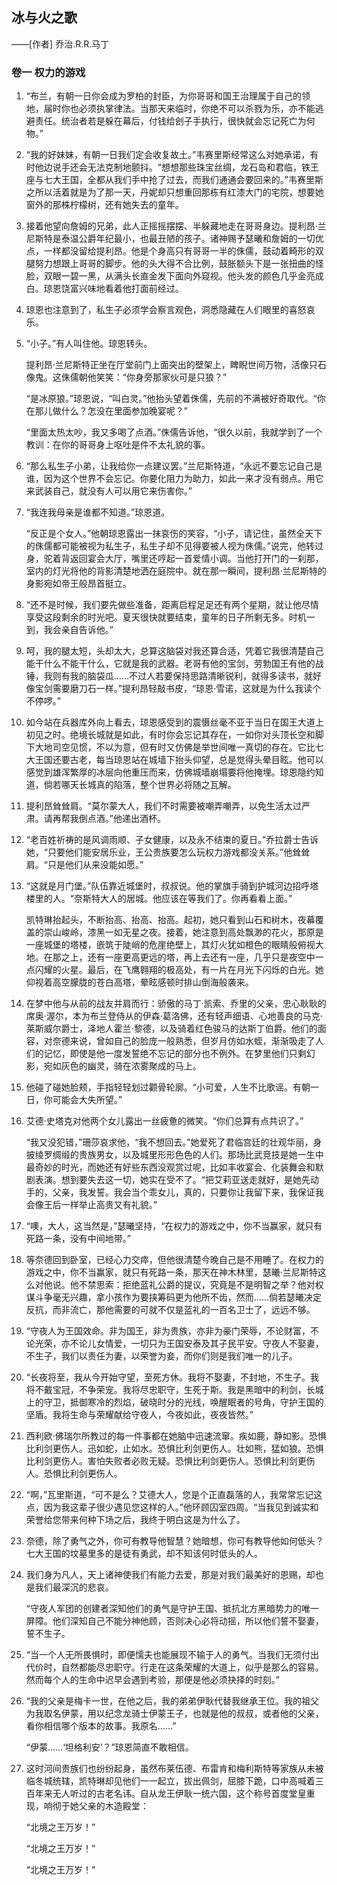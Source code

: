 ## 冰与火之歌

——[作者] 乔治.R.R.马丁

### 卷一 权力的游戏

1. “布兰，有朝一日你会成为罗柏的封臣，为你哥哥和国王治理属于自己的领地，届时你也必须执掌律法。当那天来临时，你绝不可以杀戮为乐，亦不能逃避责任。统治者若是躲在幕后，付钱给刽子手执行，很快就会忘记死亡为何物。”

2. “我的好妹妹，有朝一日我们定会收复故土。”韦赛里斯经常这么对她承诺，有时他边说手还会无法克制地颤抖。“想想那些珠宝丝绸，龙石岛和君临，铁王座与七大王国，全都从我们手中抢了过去，而我们通通会要回来的。”韦赛里斯之所以活着就是为了那一天，丹妮却只想重回那栋有红漆大门的宅院，想要她窗外的那株柠檬树，还有她失去的童年。

3. 接着他望向詹姆的兄弟，此人正摇摇摆摆、半躲藏地走在哥哥身边。提利昂·兰尼斯特是泰温公爵年纪最小，也最丑陋的孩子。诸神赐予瑟曦和詹姆的一切优点，一样都没留给提利昂。他是个身高只有哥哥一半的侏儒，鼓动着畸形的双腿努力想跟上哥哥的脚步。他的头大得不合比例，鼓胀额头下是一张扭曲的怪脸，双眼一碧一黑，从满头长直金发下面向外窥视。他头发的颜色几乎金亮成白。琼恩饶富兴味地看着他打面前经过。

4.  琼恩也注意到了，私生子必须学会察言观色，洞悉隐藏在人们眼里的喜怒哀乐。

5. “小子。”有人叫住他。琼恩转头。

   提利昂·兰尼斯特正坐在厅堂前门上面突出的壁架上，睥睨世间万物，活像只石像鬼。这侏儒朝他笑笑：“你身旁那家伙可是只狼？”

   “是冰原狼。”琼恩说，“叫白灵。”他抬头望着侏儒，先前的不满被好奇取代。“你在那儿做什么？怎没在里面参加晚宴呢？”

   “里面太热太吵，我又多喝了点酒。”侏儒告诉他，“很久以前，我就学到了一个教训：在你的哥哥身上呕吐是件不太礼貌的事。

6.  “那么私生子小弟，让我给你一点建议罢。”兰尼斯特道，“永远不要忘记自己是谁，因为这个世界不会忘记。你要化阻力为助力，如此一来才没有弱点。用它来武装自己，就没有人可以用它来伤害你。”

7. “我连我母亲是谁都不知道。”琼恩道。

   “反正是个女人。”他朝琼恩露出一抹哀伤的笑容，“小子，请记住，虽然全天下的侏儒都可能被视为私生子，私生子却不见得要被人视为侏儒。”说完，他转过身，驼着背返回宴会大厅，嘴里还哼起一首爱情小调。当他打开门的一刹那，室内的灯光将他的背影清楚地洒在庭院中。就在那一瞬间，提利昂·兰尼斯特的身影宛如帝王般昂首挺立。

8. “还不是时候，我们要先做些准备，距离启程足足还有两个星期，就让他尽情享受这段剩余的时光吧。夏天很快就要结束，童年的日子所剩无多。时机一到，我会亲自告诉他。”

9. 呵，我的腿太短，头却太大，总算这脑袋对我还算合适，凭着它我很清楚自己能干什么不能干什么，它就是我的武器。老哥有他的宝剑，劳勃国王有他的战锤，我则有我的脑袋瓜……不过人若要保持思路清晰锐利，就得多读书，就好像宝剑需要磨刀石一样。”提利昂轻敲书皮，“琼恩·雪诺，这就是为什么我读个不停啰。”

10. 如今站在兵器库外向上看去，琼恩感受到的震慑丝毫不亚于当日在国王大道上初见之时。绝境长城就是如此，有时你会忘记其存在，一如你对头顶长空和脚下大地司空见惯，不以为意，但有时又仿佛是举世间唯一真切的存在。它比七大王国还要古老，每当琼恩站在城墙下抬头仰望，总是觉得头晕目眩。他可以感觉到雄浑繁厚的冰层向他重压而来，仿佛城墙崩塌要将他掩埋。琼恩隐约知道，倘若哪天长城真的陷落，整个世界必将随之瓦解。

11.  提利昂耸耸肩。“莫尔蒙大人，我们不时需要被嘲弄嘲弄，以免生活太过严肃。请再帮我倒点酒。”他递出酒杯。

12. “老百姓祈祷的是风调雨顺、子女健康，以及永不结束的夏日。”乔拉爵士告诉她，“只要他们能安居乐业，王公贵族要怎么玩权力游戏都没关系。”他耸耸肩。“只是他们从来没能如愿。”

13. “这就是月门堡。”队伍靠近城堡时，叔叔说。他的掌旗手骑到护城河边招呼塔楼里的人。“奈斯特大人的居城。他应该在等我们了。你再看看上面。”

    凯特琳抬起头，不断抬高、抬高、抬高。起初，她只看到山石和树木，夜幕覆盖的崇山峻岭，漆黑一如无星之夜。接着，她注意到高处飘渺的花火，那原是一座城堡的塔楼，嵌筑于陡峭的危崖绝壁上，其灯火犹如橙色的眼睛般俯视大地。在那之上，还有一座更高更远的塔，再上去还有一座，几乎只是夜空中一点闪耀的火星。最后，在飞鹰翱翔的极高处，有一片在月光下闪烁的白光。她仰视着高空朦胧的苍白高塔，晕眩感顿时排山倒海般袭来。

14. 在梦中他与从前的战友并肩而行：骄傲的马丁·凯索、乔里的父亲，忠心耿耿的席奥·渥尔，本为布兰登侍从的伊森·葛洛佛，还有轻声细语、心地善良的马克·莱斯威尔爵士，泽地人霍兰·黎德，以及骑着红色骏马的达斯丁伯爵。他们的面容，对奈德来说，曾如自己的脸庞一般熟悉，但岁月仿如水蛭，渐渐吸走了人们的记忆，即使是他一度发誓绝不忘记的部分也不例外。在梦里他们只剩幻影，宛如灰色的幽灵，骑在浓雾聚成的马上。

15. 他碰了碰她脸颊，手指轻轻划过颧骨轮廓。“小可爱，人生不比歌谣。有朝一日，你可能会大失所望。”

16. 艾德·史塔克对他两个女儿露出一丝疲惫的微笑。“你们总算有点共识了。”

    “我又没犯错，”珊莎哀求他，“我不想回去。”她爱死了君临宫廷的壮观华丽，身披绫罗绸缎的贵族男女，以及城里形形色色的人们。那场比武竞技是她一生中最奇妙的时光，而她还有好些东西没观赏过呢，比如丰收宴会、化装舞会和默剧表演。想到要失去这一切，她实在受不了。“把艾莉亚送走就好，是她先动手的，父亲，我发誓。我会当个乖女儿，真的，只要你让我留下来，我保证我会像王后一样举止高贵又有礼貌。”

17. “噢，大人，这当然是，”瑟曦坚持，“在权力的游戏之中，你不当赢家，就只有死路一条，没有中间地带。”

18. 等奈德回到卧室，已经心力交瘁，但他很清楚今晚自己是不用睡了。在权力的游戏之中，你不当赢家，就只有死路一条，那天在神木林里，瑟曦·兰尼斯特这么对他说。他不禁思索：拒绝蓝礼公爵的提议，究竟是不是明智之举？他对权谋斗争毫无兴趣，拿小孩作为要挟筹码更为他所不齿，然而……倘若瑟曦决定反抗，而非流亡，那他需要的可就不仅是蓝礼的一百名卫士了，远远不够。

19. “守夜人为王国效命。非为国王，非为贵族，亦非为豪门荣辱，不论财富，不论光荣，亦不论儿女情爱，一切只为王国安泰及其子民平安。守夜人不娶妻，不生子，我们以责任为妻，以荣誉为妾，而你们则是我们唯一的儿子。

20.  “长夜将至，我从今开始守望，至死方休。我将不娶妻，不封地，不生子。我将不戴宝冠，不争荣宠。我将尽忠职守，生死于斯。我是黑暗中的利剑，长城上的守卫，抵御寒冷的烈焰，破晓时分的光线，唤醒眠者的号角，守护王国的坚盾。我将生命与荣耀献给守夜人，今夜如此，夜夜皆然。”

21. 西利欧·佛瑞尔所教过的每一件事都在她脑中迅速流窜。疾如鹿，静如影。恐惧比利剑更伤人。迅如蛇，止如水。恐惧比利剑更伤人。壮如熊，猛如狼。恐惧比利剑更伤人。害怕失败者必败无疑。恐惧比利剑更伤人。恐惧比利剑更伤人。恐惧比利剑更伤人。

22.  “啊，”瓦里斯道，“可不是么？艾德大人，您是个正直磊落的人，我常常忘记这点，因为我这辈子很少遇见您这样的人。”他环顾囚室四周。“当我见到诚实和荣誉给您带来何种下场之后，我终于明白这是为什么了。

23. 奈德，除了勇气之外，你可有教导他智慧？她暗想，你可有教导他如何低头？七大王国的坟墓里多的是徒有勇武，却不知该何时低头的人。

24. 我们身为凡人，天上诸神使我们有能力去爱，那是对我们最美好的恩赐，却也是我们最深沉的悲哀。

    “守夜人军团的创建者深知他们的勇气是守护王国、抵抗北方黑暗势力的唯一屏障。他们深知自己不能分神他顾，否则决心必将动摇，所以他们誓不娶妻，誓不生子。

25. “当一个人无所畏惧时，即便懦夫也能展现不输于人的勇气。当我们无须付出代价时，自然都能尽忠职守。行走在这条荣耀的大道上，似乎是那么的容易。然而每个人的生命中迟早会遇到考验，那便是他必须抉择的时刻。”

26. “我的父亲是梅卡一世，在他之后，我的弟弟伊耿代替我继承王位。我的祖父为我取名伊蒙，用以纪念龙骑士伊蒙王子，也就是他的叔叔，或者他的父亲，看你相信哪个版本的故事。我原名……”

    “伊蒙……‘坦格利安’？”琼恩简直不敢相信。

27. 这时河间贵族们也纷纷起身，虽然布莱伍德、布雷肯和梅利斯特等家族从未被临冬城统辖，凯特琳却见他们一一起立，拔出佩剑，屈膝下跪，口中高喊着三百年来无人听过的古老名讳。自从龙王伊耿一统六国，这个称号首度堂皇重现，响彻于她父亲的木造殿堂：

    “北境之王万岁！”

    “北境之王万岁！”

    “北境之王万岁！”

